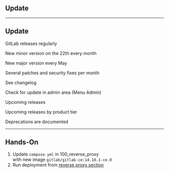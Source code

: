 <!-- .slide: id="gitlab_update" class="vertical-center" -->

<i class="fa-duotone fa-rotate fa-8x fa-duotone-colors" style="float: right; color: grey;"></i>

## Update

---

## Update

<i class="fa-duotone fa-rotate fa-4x fa-duotone-colors" style="float: right;"></i>

GitLab releases regularly [<i class="fa-solid fa-arrow-up-right-from-square"></i>](https://about.gitlab.com/releases/categories/releases/)

New minor version on the 22th every month

New major version every May

Several patches and security fixes per month

See changelog [<i class="fa-solid fa-arrow-up-right-from-square"></i>](https://gitlab.com/gitlab-org/gitlab/-/blob/master/CHANGELOG.md)

Check for update in admin area (Menu <i class="fa-regular fa-arrow-right"></i> Admin)

Upcoming releases [<i class="fa-solid fa-arrow-up-right-from-square"></i>](https://about.gitlab.com/upcoming-releases/)

Upcoming releases by product tier [<i class="fa-solid fa-arrow-up-right-from-square"></i>](https://about.gitlab.com/direction/paid_tiers/)

Deprecations are documented [<i class="fa-solid fa-arrow-up-right-from-square"></i>](https://docs.gitlab.com/ee/update/deprecations)

---

## Hands-On

1. Update `compose.yml` in 100_reverse_proxy<br>with new image `gitlab/gitlab-ce:14.10.1-ce.0`
1. Run deployment from [reverse proxy section](#/gitlab_traefik)
